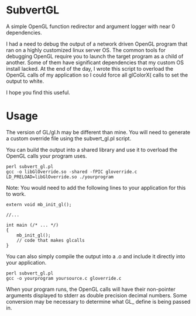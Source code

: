SubvertGL
=========

A simple OpenGL function redirector and argument logger with near 0 dependencies.

I had a need to debug the output of a network driven OpenGL program that ran on a highly customized linux server OS. The common tools for debugging OpenGL require you to launch the target program as a child of another. Some of them have significant dependencies that my custom OS install lacked. At the end of the day, I wrote this script to overload the OpenGL calls of my application so I could force all glColorX( calls to set the output to white.

I hope you find this useful.

Usage
=====
The version of GL/gl.h may be different than mine. You will need to generate a custom override file
using the subvert_gl.pl script.

You can build the output into a shared library and use it to overload the OpenGL calls your program uses.
````
perl subvert_gl.pl
gcc -o libGlOverride.so -shared -fPIC gloverride.c
LD_PRELOAD=libGlOverride.so ./yourprogram
````
Note: You would need to add the following lines to your application for this to work.
````
extern void mb_init_gl();

//...

int main (/* ... */)
{
    mb_init_gl();
    // code that makes glcalls
}
````


You can also simply compile the output into a .o and include it directly into your application.
````
perl subvert_gl.pl
gcc -o yourprogram yoursource.c gloverride.c
````

When your program runs, the OpenGL calls will have their non-pointer arguments displayed to stderr as double precision decimal numbers. Some conversion may be necessary to determine what GL_ define is being passed in.
